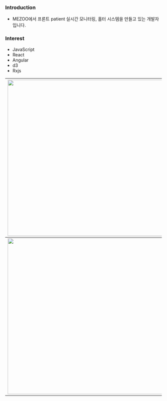 ### Introduction
- MEZOO에서 프론트 patient 실시간 모니터링, 홀터 시스템을 만들고 있는 개발자 입니다.

### Interest
- JavaScript
- React
- Angular
- d3
- Rxjs

| <a href="https://github.com/devxb/gitanimals"><img src="https://render.gitanimals.org/lines/dudn1933?pet-id=1" width="500"/></a> | <img src="https://render.gitanimals.org/lines/dudn1933?pet-id=2" width="500"/> |
|:------------------------------------------------------------------------------:|:------------------------------------------------------------------------------:|
| <img src="https://render.gitanimals.org/lines/dudn1933?pet-id=3" width="500"/> |                                                                                |                                                                |

